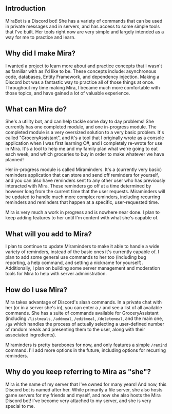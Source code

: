 ## Introduction

MiraBot is a Discord bot! She has a variety of commands that can be used in private messages and in servers, and has access to some simple tools that I've built. Her tools right now are very simple and largely intended as a way for me to practice and learn. 

## Why did I make Mira?

I wanted a project to learn more about and practice concepts that I wasn't as familiar with as I'd like to be. These concepts include: asynchronous code, databases, Entity Framework, and dependency injection. Making a Discord bot was a fantastic way to practice all of those things at once. Throughout my time making Mira, I became much more comfortable with those topics, and have gained a lot of valuable experience. 

## What can Mira do? 

She's a utility bot, and can help tackle some day to day problems! She currently has one completed module, and one in-progress module. The completed module is a very oversized solution to a very basic problem. It's called "GroceryAssistant", and it's a tool that I originally wrote as a console application when I was first learning C#, and I completely re-wrote for use in Mira. It's a tool to help me and my family plan what we're going to eat each week, and which groceries to buy in order to make whatever we have planned!

Her in-progress module is called Miraminders. It's a (currently very basic) reminders application that can store and send off reminders for yourself, and you can also have reminders sent to any other user who has previously interacted with Mira. These reminders go off at a time determined by however long from the current time that the user requests. Miraminders will be updated to handle much more complex reminders, including recurring reminders and reminders that happen at a specific, user-requested time.

Mira is very much a work in progress and is nowhere near done. I plan to keep adding features to her until I'm content with what she's capable of. 

## What will you add to Mira?
I plan to continue to update Miraminders to make it able to handle a wide variety of reminders, instead of the basic ones it's currently capable of. I plan to add some general use commands to her too (including bug reporting, a help command, and setting a nickname for yourself). Additionally, I plan on building some server management and moderation tools for Mira to help with server administration. 

## How do I use Mira?
Mira takes advantage of Discord's slash commands. In a private chat with her (or in a server she's in), you can enter a `/` and see a list of all available commands. She has a suite of commands available for GroceryAssistant (including `/listmeals`, `/addmeal`, `/editmeal`, `/deletemeal`, and the main one, `/ga` which handles the process of actually selecting a user-defined number of random meals and presenting them to the user, along with their associated ingredients).

Miraminders is pretty barebones for now, and only features a simple `/remind` command. I'll add more options in the future, including options for recurring reminders. 

## Why do you keep referring to Mira as "she"?
Mira is the name of my server that I've owned for many years! And now, this Discord bot is named after her. While primarily a file server, she also hosts game servers for my friends and myself, and now she also hosts the Mira Discord bot! I've become very attached to my server, and she is very special to me. 
